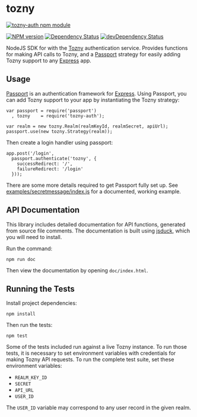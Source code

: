 tozny
=====

[![tozny-auth npm module](https://nodei.co/npm/tozny-auth.png?downloads=true&stars=true "tozny-auth npm module")](https://www.npmjs.com/package/tozny-auth)

[![NPM version](https://badge.fury.io/js/tozny-auth.png)](http://badge.fury.io/js/tozny-auth)
[![Dependency Status](https://david-dm.org/tozny/sdk-node/status.svg)](https://david-dm.org/tozny/sdk-node)
[![devDependency Status](https://david-dm.org/tozny-sdk-node/dev-status.svg)](https://david-dm.org/tozny/sdk-node#info=devDependencies)

NodeJS SDK for with the [Tozny][] authentication service.
Provides functions for making API calls to Tozny,
and a [Passport][] strategy for easily adding Tozny support to any [Express][]
app.

[Tozny]: http://www.tozny.com/
[Passport]: http://passportjs.org/
[Express]: http://expressjs.com/

Usage
-----

[Passport][] is an authentication framework for [Express][].
Using Passport, you can add Tozny support to your app by instantiating the Tozny
strategy:

    var passport = require('passport')
      , tozny    = require('tozny-auth');

    var realm = new tozny.Realm(realmKeyId, realmSecret, apiUrl);
    passport.use(new tozny.Strategy(realm));

Then create a login handler using passport:

    app.post('/login',
      passport.authenticate('tozny', {
        successRedirect: '/',
        failureRedirect: '/login'
      }));

There are some more details required to get Passport fully set up.
See [examples/secretmessage/index.js][secretmessage] for a documented, working
example.

[secretmessage]: examples/secretmessage/index.js

API Documentation
-----------------

This library includes detailed documentation for API functions,
generated from source file comments.
The documentation is built using [jsduck][],
which you will need to install.

[jsduck]: https://github.com/senchalabs/jsduck

Run the command:

    npm run doc

Then view the documentation by opening `doc/index.html`.

Running the Tests
-----------------

Install project dependencies:

    npm install

Then run the tests:

    npm test

Some of the tests included run against a live Tozny instance.
To run those tests, it is necessary to set environment variables with
credentials for making Tozny API requests.
To run the complete test suite, set these environment variables:

- `REALM_KEY_ID`
- `SECRET`
- `API_URL`
- `USER_ID`

The `USER_ID` variable may correspond to any user record in the given realm.
